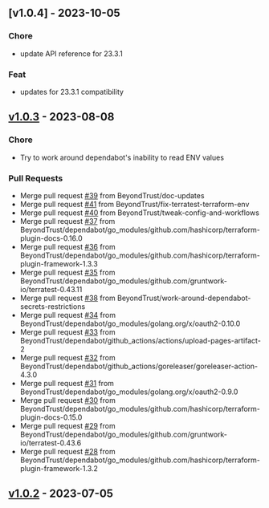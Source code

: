 <a name="v1.0.4"></a>

## [v1.0.4] - 2023-10-05

### Chore

- update API reference for 23.3.1

### Feat

- updates for 23.3.1 compatibility

<a name="v1.0.3"></a>

## [v1.0.3] - 2023-08-08

### Chore

- Try to work around dependabot's inability to read ENV values

### Pull Requests

- Merge pull request [#39](https://github.com/beyondtrust/terraform-provider-sra/issues/39) from BeyondTrust/doc-updates
- Merge pull request [#41](https://github.com/beyondtrust/terraform-provider-sra/issues/41) from BeyondTrust/fix-terratest-terraform-env
- Merge pull request [#40](https://github.com/beyondtrust/terraform-provider-sra/issues/40) from BeyondTrust/tweak-config-and-workflows
- Merge pull request [#37](https://github.com/beyondtrust/terraform-provider-sra/issues/37) from BeyondTrust/dependabot/go_modules/github.com/hashicorp/terraform-plugin-docs-0.16.0
- Merge pull request [#36](https://github.com/beyondtrust/terraform-provider-sra/issues/36) from BeyondTrust/dependabot/go_modules/github.com/hashicorp/terraform-plugin-framework-1.3.3
- Merge pull request [#35](https://github.com/beyondtrust/terraform-provider-sra/issues/35) from BeyondTrust/dependabot/go_modules/github.com/gruntwork-io/terratest-0.43.11
- Merge pull request [#38](https://github.com/beyondtrust/terraform-provider-sra/issues/38) from BeyondTrust/work-around-dependabot-secrets-restrictions
- Merge pull request [#34](https://github.com/beyondtrust/terraform-provider-sra/issues/34) from BeyondTrust/dependabot/go_modules/golang.org/x/oauth2-0.10.0
- Merge pull request [#33](https://github.com/beyondtrust/terraform-provider-sra/issues/33) from BeyondTrust/dependabot/github_actions/actions/upload-pages-artifact-2
- Merge pull request [#32](https://github.com/beyondtrust/terraform-provider-sra/issues/32) from BeyondTrust/dependabot/github_actions/goreleaser/goreleaser-action-4.3.0
- Merge pull request [#31](https://github.com/beyondtrust/terraform-provider-sra/issues/31) from BeyondTrust/dependabot/go_modules/golang.org/x/oauth2-0.9.0
- Merge pull request [#30](https://github.com/beyondtrust/terraform-provider-sra/issues/30) from BeyondTrust/dependabot/go_modules/github.com/hashicorp/terraform-plugin-docs-0.15.0
- Merge pull request [#29](https://github.com/beyondtrust/terraform-provider-sra/issues/29) from BeyondTrust/dependabot/go_modules/github.com/gruntwork-io/terratest-0.43.6
- Merge pull request [#28](https://github.com/beyondtrust/terraform-provider-sra/issues/28) from BeyondTrust/dependabot/go_modules/github.com/hashicorp/terraform-plugin-framework-1.3.2

<a name="v1.0.2"></a>

## [v1.0.2] - 2023-07-05

[Unreleased]: https://github.com/beyondtrust/terraform-provider-sra/compare/v1.0.3...HEAD
[v1.0.3]: https://github.com/beyondtrust/terraform-provider-sra/compare/v1.0.2...v1.0.3
[v1.0.2]: https://github.com/beyondtrust/terraform-provider-sra/compare/v1.0.1...v1.0.2
